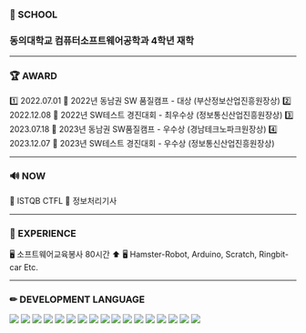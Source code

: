 ### 🏫 SCHOOL 
### 동의대학교 컴퓨터소프트웨어공학과 4학년 재학 

<hr>

### 🏆 AWARD 
1️⃣ 2022.07.01 💙 2022년 동남권 SW 품질캠프 - 대상 (부산정보산업진흥원장상)
2️⃣ 2022.12.08 💚 2022년 SW테스트 경진대회 - 최우수상 (정보통신산업진흥원장상)
3️⃣ 2023.07.18 💜 2023년 동남권 SW품질캠프 - 우수상 (경남테크노파크원장상)
4️⃣ 2023.12.07 🤍 2023년 SW테스트 경진대회 - 우수상 (정보통신산업진흥원장상)

<hr>

### 🔊 NOW 
📃 ISTQB CTFL 
📃 정보처리기사

<hr>

### 🛒 EXPERIENCE 
🖥 소프트웨어교육봉사 80시간 ⬆
🖥 Hamster-Robot, Arduino, Scratch, Ringbit-car Etc.

<hr>

### ✏ DEVELOPMENT LANGUAGE 
<img src="https://img.shields.io/badge/java-007396?style=for-the-badge&logo=OpenJDK&logoColor=white"> <img src="https://img.shields.io/badge/Spring-6DB33F?style=for-the-badge&logo=Spring&logoColor=white"> <img src="https://img.shields.io/badge/Javascript-F7DF1E?style=for-the-badge&logo=javascript&logoColor=FFF"/> <img src="https://img.shields.io/badge/HTML5-E34F26?style=for-the-badge&logo=html5&logoColor=FFF"/> <img src="https://img.shields.io/badge/CSS3-1572B6?style=for-the-badge&logo=css3&logoColor=FFF"/> <img src="https://img.shields.io/badge/Kotlin-7F52FF?style=for-the-badge&logo=Kotlin&logoColor=FFF"/> <img src="https://img.shields.io/badge/GitHub-EAEAEA?style=for-the-badge&logo=github&logoColor=000"/> <img src="https://img.shields.io/badge/ROS-22314E?style=for-the-badge&logo=ROS&logoColor=FFF"/> <img src="https://img.shields.io/badge/C-A8B9CC?style=for-the-badge&logo=C&logoColor=000"/> <img src="https://img.shields.io/badge/C++-00599C?style=for-the-badge&logo=C++&logoColor=FFF"/> <img src="https://img.shields.io/badge/Python-3776AB?style=for-the-badge&logo=Python&logoColor=FFF"/> <img src="https://img.shields.io/badge/MySQL-4479A1?style=for-the-badge&logo=MySQL&logoColor=000"/> <img src="https://img.shields.io/badge/Oracle-F80000?style=for-the-badge&logo=oracle&logoColor=FFF"/> <img src="https://img.shields.io/badge/Linux-FCC624?style=for-the-badge&logo=Linux&logoColor=000"/> <img src="https://img.shields.io/badge/JSON-000000?style=for-the-badge&logo=JSON&logoColor=FFF"/> <img src="https://img.shields.io/badge/Arduino-00878F?style=for-the-badge&logo=Arduino&logoColor=FFF"/> <img src="https://img.shields.io/badge/Scratch-4D97FF?style=for-the-badge&logo=Scratch&logoColor=FFF"/>
